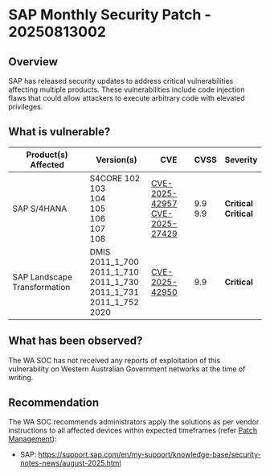 # SAP Monthly Security Patch - 20250813002

## Overview

SAP has released security updates to address critical vulnerabilities affecting multiple products. These vulnerabilities include code injection flaws that could allow attackers to execute arbitrary code with elevated privileges.

## What is vulnerable?

| Product(s) Affected | Version(s) | CVE | CVSS | Severity |
| ------------------- | ---------- | --- | ---- | -------- |
| SAP S/4HANA | S4CORE 102 <br> 103 <br> 104 <br> 105 <br> 106 <br> 107 <br> 108 | [CVE-2025-42957](https://www.cve.org/CVERecord?id=CVE-2025-42957) <br> [CVE-2025-27429](https://www.cve.org/CVERecord?id=CVE-2025-27429) | 9.9 <br> 9.9 | **Critical** <br> **Critical** |
| SAP Landscape Transformation | DMIS 2011_1_700 <br> 2011_1_710 <br> 2011_1_730 <br> 2011_1_731 <br> 2011_1_752 <br> 2020 | [CVE-2025-42950](https://www.cve.org/CVERecord?id=CVE-2025-42950) | 9.9  | **Critical** |

## What has been observed?

The WA SOC has not received any reports of exploitation of this vulnerability on Western Australian Government networks at the time of writing.

## Recommendation

The WA SOC recommends administrators apply the solutions as per vendor instructions to all affected devices within expected timeframes (refer [Patch Management](../guidelines/patch-management.md)):

- SAP: <https://support.sap.com/en/my-support/knowledge-base/security-notes-news/august-2025.html>
